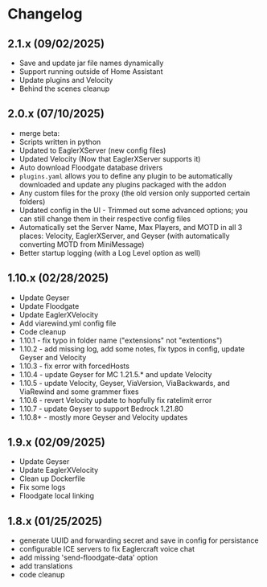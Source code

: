 # Changelog

## 2.1.x (09/02/2025)
- Save and update jar file names dynamically
- Support running outside of Home Assistant
- Update plugins and Velocity
- Behind the scenes cleanup

## 2.0.x (07/10/2025)

- merge beta:
- Scripts written in python
- Updated to EaglerXServer (new config files)
- Updated Velocity (Now that EaglerXServer supports it)
- Auto download Floodgate database drivers
- `plugins.yaml` allows you to define any plugin to be automatically downloaded and update any plugins packaged with the addon
- Any custom files for the proxy (the old version only supported certain folders)
- Updated config in the UI - Trimmed out some advanced options; you can still change them in their respective config files
- Automatically set the Server Name, Max Players, and MOTD in all 3 places: Velocity, EaglerXServer, and Geyser (with automatically converting MOTD from MiniMessage)
- Better startup logging (with a Log Level option as well)

## 1.10.x (02/28/2025)

- Update Geyser
- Update Floodgate
- Update EaglerXVelocity
- Add viarewind.yml config file
- Code cleanup
- 1.10.1 - fix typo in folder name ("extensions" not "extentions")
- 1.10.2 - add missing log, add some notes, fix typos in config, update Geyser and Velocity
- 1.10.3 - fix error with forcedHosts
- 1.10.4 - update Geyser for MC 1.21.5.* and update Velocity
- 1.10.5 - update Velocity, Geyser, ViaVersion, ViaBackwards, and ViaRewind and some grammer fixes
- 1.10.6 - revert Velocity update to hopfully fix ratelimit error
- 1.10.7 - update Geyser to support Bedrock 1.21.80
- 1.10.8+ - mostly more Geyser and Velocity updates

## 1.9.x (02/09/2025)

- Update Geyser
- Update EaglerXVelocity
- Clean up Dockerfile
- Fix some logs
- Floodgate local linking

## 1.8.x (01/25/2025)

- generate UUID and forwarding secret and save in config for persistance
- configurable ICE servers to fix Eaglercraft voice chat
- add missing 'send-floodgate-data' option
- add translations
- code cleanup
